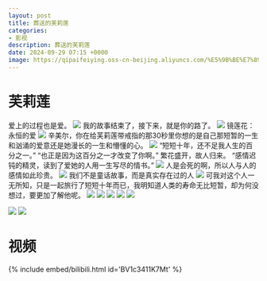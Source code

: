 ```yaml
---
layout: post
title: 葬送的芙莉莲
categories:
- 影视
description: 葬送的芙莉莲
date: 2024-09-29 07:15 +0000
image: https://qipaifeiying.oss-cn-beijing.aliyuncs.com/%E5%9B%BE%E7%89%87/202409291444161.png
---
```

# 芙莉莲

爱上的过程也是爱。
![](https://qipaifeiying.oss-cn-beijing.aliyuncs.com/%E5%9B%BE%E7%89%87/202409291444708.png)
我的故事结束了，接下来，就是你的路了。
![](https://qipaifeiying.oss-cn-beijing.aliyuncs.com/%E5%9B%BE%E7%89%87/202409291459762.png)
镜莲花：永恒的爱
![](https://qipaifeiying.oss-cn-beijing.aliyuncs.com/%E5%9B%BE%E7%89%87/202409291444035.png)
辛美尔，你在给芙莉莲带戒指的那30秒里你想的是自己那短暂的一生和汹涌的爱意还是她漫长的一生和懵懂的心。
![](https://qipaifeiying.oss-cn-beijing.aliyuncs.com/%E5%9B%BE%E7%89%87/202409291444667.png)
“短短十年，还不足我人生的百分之一。” “也正是因为这百分之一才改变了你啊。” 繁花盛开，故人归来。
“感情迟钝的精灵，读到了爱她的人用一生写尽的情书。”
![](https://qipaifeiying.oss-cn-beijing.aliyuncs.com/%E5%9B%BE%E7%89%87/202409291457097.png)
人是会死的啊，所以人与人的感情如此珍贵。
![](https://qipaifeiying.oss-cn-beijing.aliyuncs.com/%E5%9B%BE%E7%89%87/202409291458366.png)
我们不是童话故事，而是真实存在过的人
![](https://qipaifeiying.oss-cn-beijing.aliyuncs.com/%E5%9B%BE%E7%89%87/202409291458593.png)
可我对这个人一无所知，只是一起旅行了短短十年而已，我明知道人类的寿命无比短暂，却为何没想过，要更加了解他呢。 
![](https://qipaifeiying.oss-cn-beijing.aliyuncs.com/%E5%9B%BE%E7%89%87/202409291458197.png)
![](https://qipaifeiying.oss-cn-beijing.aliyuncs.com/%E5%9B%BE%E7%89%87/202409291458518.png)
![](https://qipaifeiying.oss-cn-beijing.aliyuncs.com/%E5%9B%BE%E7%89%87/202409291458784.png)
![](https://qipaifeiying.oss-cn-beijing.aliyuncs.com/%E5%9B%BE%E7%89%87/202409291458706.png)
![](https://qipaifeiying.oss-cn-beijing.aliyuncs.com/%E5%9B%BE%E7%89%87/202409291459272.png)

![](https://qipaifeiying.oss-cn-beijing.aliyuncs.com/%E5%9B%BE%E7%89%87/202409291459013.png)
![](https://qipaifeiying.oss-cn-beijing.aliyuncs.com/%E5%9B%BE%E7%89%87/202409291459323.png)
# 视频
{% include embed/bilibili.html id='BV1c3411K7Mt' %}